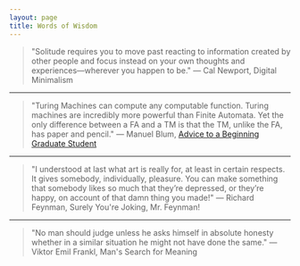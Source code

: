 ```yaml
---
layout: page
title: Words of Wisdom
---
```


> "Solitude requires you to move past reacting to information created by other people and focus instead on your own thoughts and experiences—wherever you happen to be."
> &mdash; Cal Newport, Digital Minimalism

---

> "Turing Machines can compute any computable function.
> Turing machines are incredibly more powerful than Finite Automata.
> Yet the only difference between a FA and a TM is that 
> the TM, unlike the FA, has paper and pencil."
> &mdash; Manuel Blum, [Advice to a Beginning Graduate Student](https://www.cs.cmu.edu/~mblum/research/pdf/research02.txt)

---

> "I understood at last what art is really for, at least in certain respects. It gives somebody, individually, pleasure. You can make something that somebody likes so much that they’re depressed, or they’re happy, on account of that damn thing you made!"
> &mdash; Richard Feynman, Surely You're Joking, Mr. Feynman!

---

> "No man should judge unless he asks himself in absolute honesty whether in a similar situation he might not have done the same."
> &mdash; Viktor Emil Frankl, Man's Search for Meaning
